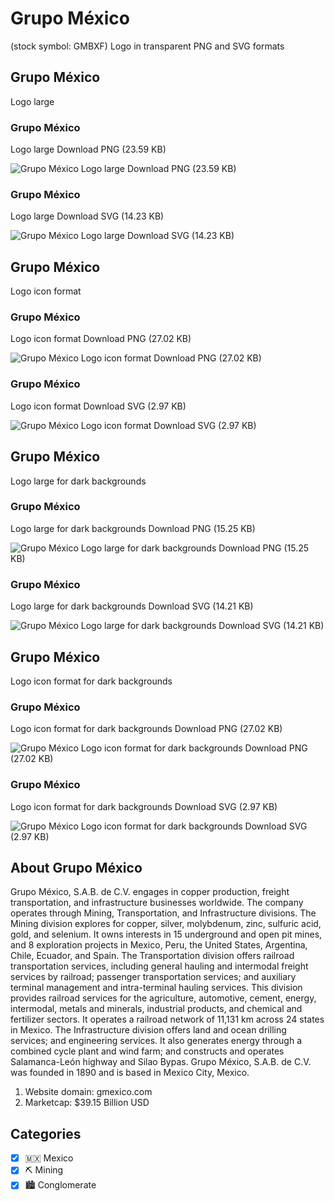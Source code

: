 # Grupo México
 (stock symbol: GMBXF) Logo in transparent PNG and SVG formats

## Grupo México
 Logo large

### Grupo México
 Logo large Download PNG (23.59 KB)

![Grupo México
 Logo large Download PNG (23.59 KB)](/img/orig/GMBXF_BIG-0ff7026f.png)

### Grupo México
 Logo large Download SVG (14.23 KB)

![Grupo México
 Logo large Download SVG (14.23 KB)](/img/orig/GMBXF_BIG-93860414.svg)

## Grupo México
 Logo icon format

### Grupo México
 Logo icon format Download PNG (27.02 KB)

![Grupo México
 Logo icon format Download PNG (27.02 KB)](/img/orig/GMBXF-763f78e8.png)

### Grupo México
 Logo icon format Download SVG (2.97 KB)

![Grupo México
 Logo icon format Download SVG (2.97 KB)](/img/orig/GMBXF-97419a54.svg)

## Grupo México
 Logo large for dark backgrounds

### Grupo México
 Logo large for dark backgrounds Download PNG (15.25 KB)

![Grupo México
 Logo large for dark backgrounds Download PNG (15.25 KB)](/img/orig/GMBXF_BIG.D-fafba76a.png)

### Grupo México
 Logo large for dark backgrounds Download SVG (14.21 KB)

![Grupo México
 Logo large for dark backgrounds Download SVG (14.21 KB)](/img/orig/GMBXF_BIG.D-af6f14f2.svg)

## Grupo México
 Logo icon format for dark backgrounds

### Grupo México
 Logo icon format for dark backgrounds Download PNG (27.02 KB)

![Grupo México
 Logo icon format for dark backgrounds Download PNG (27.02 KB)](/img/orig/GMBXF.D-1bf9dfc5.png)

### Grupo México
 Logo icon format for dark backgrounds Download SVG (2.97 KB)

![Grupo México
 Logo icon format for dark backgrounds Download SVG (2.97 KB)](/img/orig/GMBXF.D-7edc3dd6.svg)

## About Grupo México


Grupo México, S.A.B. de C.V. engages in copper production, freight transportation, and infrastructure businesses worldwide. The company operates through Mining, Transportation, and Infrastructure divisions. The Mining division explores for copper, silver, molybdenum, zinc, sulfuric acid, gold, and selenium. It owns interests in 15 underground and open pit mines, and 8 exploration projects in Mexico, Peru, the United States, Argentina, Chile, Ecuador, and Spain. The Transportation division offers railroad transportation services, including general hauling and intermodal freight services by railroad; passenger transportation services; and auxiliary terminal management and intra-terminal hauling services. This division provides railroad services for the agriculture, automotive, cement, energy, intermodal, metals and minerals, industrial products, and chemical and fertilizer sectors. It operates a railroad network of 11,131 km across 24 states in Mexico. The Infrastructure division offers land and ocean drilling services; and engineering services. It also generates energy through a combined cycle plant and wind farm; and constructs and operates Salamanca-León highway and Silao Bypas. Grupo México, S.A.B. de C.V. was founded in 1890 and is based in Mexico City, Mexico.

1. Website domain: gmexico.com
2. Marketcap: $39.15 Billion USD


## Categories
- [x] 🇲🇽 Mexico
- [x] ⛏️ Mining
- [x] 🏙 Conglomerate
